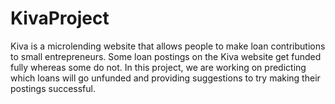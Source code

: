 # KivaProject
Kiva is a microlending website that allows people to make loan contributions to small entrepreneurs. Some loan postings on the Kiva website get funded fully whereas some do not. In this project, we are working on predicting which loans will go unfunded and providing suggestions to try making their postings successful. 
